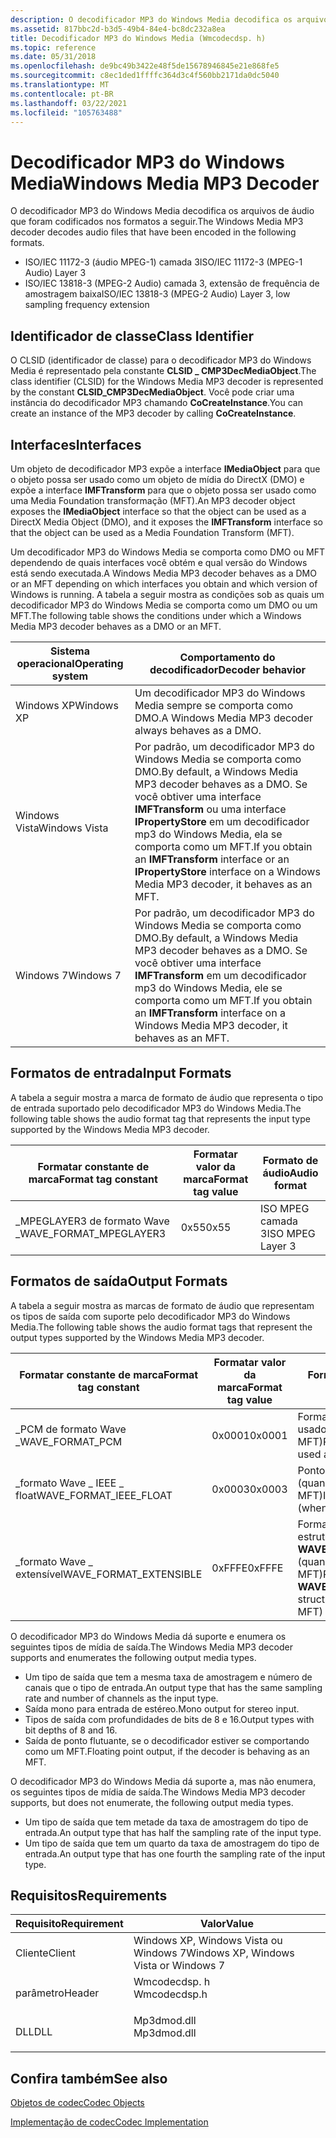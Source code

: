 ```yaml
---
description: O decodificador MP3 do Windows Media decodifica os arquivos de áudio que foram codificados nos formatos a seguir.
ms.assetid: 817bbc2d-b3d5-49b4-84e4-bc8dc232a8ea
title: Decodificador MP3 do Windows Media (Wmcodecdsp. h)
ms.topic: reference
ms.date: 05/31/2018
ms.openlocfilehash: de9bc49b3422e48f5de15678946845e21e868fe5
ms.sourcegitcommit: c8ec1ded1ffffc364d3c4f560bb2171da0dc5040
ms.translationtype: MT
ms.contentlocale: pt-BR
ms.lasthandoff: 03/22/2021
ms.locfileid: "105763488"
---
```

# <a name="windows-media-mp3-decoder"></a><span data-ttu-id="a178c-103">Decodificador MP3 do Windows Media</span><span class="sxs-lookup"><span data-stu-id="a178c-103">Windows Media MP3 Decoder</span></span>

<span data-ttu-id="a178c-104">O decodificador MP3 do Windows Media decodifica os arquivos de áudio que foram codificados nos formatos a seguir.</span><span class="sxs-lookup"><span data-stu-id="a178c-104">The Windows Media MP3 decoder decodes audio files that have been encoded in the following formats.</span></span>

-   <span data-ttu-id="a178c-105">ISO/IEC 11172-3 (áudio MPEG-1) camada 3</span><span class="sxs-lookup"><span data-stu-id="a178c-105">ISO/IEC 11172-3 (MPEG-1 Audio) Layer 3</span></span>
-   <span data-ttu-id="a178c-106">ISO/IEC 13818-3 (MPEG-2 Audio) camada 3, extensão de frequência de amostragem baixa</span><span class="sxs-lookup"><span data-stu-id="a178c-106">ISO/IEC 13818-3 (MPEG-2 Audio) Layer 3, low sampling frequency extension</span></span>

## <a name="class-identifier"></a><span data-ttu-id="a178c-107">Identificador de classe</span><span class="sxs-lookup"><span data-stu-id="a178c-107">Class Identifier</span></span>

<span data-ttu-id="a178c-108">O CLSID (identificador de classe) para o decodificador MP3 do Windows Media é representado pela constante **CLSID \_ CMP3DecMediaObject**.</span><span class="sxs-lookup"><span data-stu-id="a178c-108">The class identifier (CLSID) for the Windows Media MP3 decoder is represented by the constant **CLSID\_CMP3DecMediaObject**.</span></span> <span data-ttu-id="a178c-109">Você pode criar uma instância do decodificador MP3 chamando **CoCreateInstance**.</span><span class="sxs-lookup"><span data-stu-id="a178c-109">You can create an instance of the MP3 decoder by calling **CoCreateInstance**.</span></span>

## <a name="interfaces"></a><span data-ttu-id="a178c-110">Interfaces</span><span class="sxs-lookup"><span data-stu-id="a178c-110">Interfaces</span></span>

<span data-ttu-id="a178c-111">Um objeto de decodificador MP3 expõe a interface **IMediaObject** para que o objeto possa ser usado como um objeto de mídia do DirectX (DMO) e expõe a interface **IMFTransform** para que o objeto possa ser usado como uma Media Foundation transformação (MFT).</span><span class="sxs-lookup"><span data-stu-id="a178c-111">An MP3 decoder object exposes the **IMediaObject** interface so that the object can be used as a DirectX Media Object (DMO), and it exposes the **IMFTransform** interface so that the object can be used as a Media Foundation Transform (MFT).</span></span>

<span data-ttu-id="a178c-112">Um decodificador MP3 do Windows Media se comporta como DMO ou MFT dependendo de quais interfaces você obtém e qual versão do Windows está sendo executada.</span><span class="sxs-lookup"><span data-stu-id="a178c-112">A Windows Media MP3 decoder behaves as a DMO or an MFT depending on which interfaces you obtain and which version of Windows is running.</span></span> <span data-ttu-id="a178c-113">A tabela a seguir mostra as condições sob as quais um decodificador MP3 do Windows Media se comporta como um DMO ou um MFT.</span><span class="sxs-lookup"><span data-stu-id="a178c-113">The following table shows the conditions under which a Windows Media MP3 decoder behaves as a DMO or an MFT.</span></span>



| <span data-ttu-id="a178c-114">Sistema operacional</span><span class="sxs-lookup"><span data-stu-id="a178c-114">Operating system</span></span> | <span data-ttu-id="a178c-115">Comportamento do decodificador</span><span class="sxs-lookup"><span data-stu-id="a178c-115">Decoder behavior</span></span>                                                                                                                                                                               |
|------------------|------------------------------------------------------------------------------------------------------------------------------------------------------------------------------------------------|
| <span data-ttu-id="a178c-116">Windows XP</span><span class="sxs-lookup"><span data-stu-id="a178c-116">Windows XP</span></span>       | <span data-ttu-id="a178c-117">Um decodificador MP3 do Windows Media sempre se comporta como DMO.</span><span class="sxs-lookup"><span data-stu-id="a178c-117">A Windows Media MP3 decoder always behaves as a DMO.</span></span>                                                                                                                                           |
| <span data-ttu-id="a178c-118">Windows Vista</span><span class="sxs-lookup"><span data-stu-id="a178c-118">Windows Vista</span></span>    | <span data-ttu-id="a178c-119">Por padrão, um decodificador MP3 do Windows Media se comporta como DMO.</span><span class="sxs-lookup"><span data-stu-id="a178c-119">By default, a Windows Media MP3 decoder behaves as a DMO.</span></span> <span data-ttu-id="a178c-120">Se você obtiver uma interface **IMFTransform** ou uma interface **IPropertyStore** em um decodificador mp3 do Windows Media, ela se comporta como um MFT.</span><span class="sxs-lookup"><span data-stu-id="a178c-120">If you obtain an **IMFTransform** interface or an **IPropertyStore** interface on a Windows Media MP3 decoder, it behaves as an MFT.</span></span> |
| <span data-ttu-id="a178c-121">Windows 7</span><span class="sxs-lookup"><span data-stu-id="a178c-121">Windows 7</span></span>        | <span data-ttu-id="a178c-122">Por padrão, um decodificador MP3 do Windows Media se comporta como DMO.</span><span class="sxs-lookup"><span data-stu-id="a178c-122">By default, a Windows Media MP3 decoder behaves as a DMO.</span></span> <span data-ttu-id="a178c-123">Se você obtiver uma interface **IMFTransform** em um decodificador mp3 do Windows Media, ele se comporta como um MFT.</span><span class="sxs-lookup"><span data-stu-id="a178c-123">If you obtain an **IMFTransform** interface on a Windows Media MP3 decoder, it behaves as an MFT.</span></span>                                    |



 

## <a name="input-formats"></a><span data-ttu-id="a178c-124">Formatos de entrada</span><span class="sxs-lookup"><span data-stu-id="a178c-124">Input Formats</span></span>

<span data-ttu-id="a178c-125">A tabela a seguir mostra a marca de formato de áudio que representa o tipo de entrada suportado pelo decodificador MP3 do Windows Media.</span><span class="sxs-lookup"><span data-stu-id="a178c-125">The following table shows the audio format tag that represents the input type supported by the Windows Media MP3 decoder.</span></span>



| <span data-ttu-id="a178c-126">Formatar constante de marca</span><span class="sxs-lookup"><span data-stu-id="a178c-126">Format tag constant</span></span>      | <span data-ttu-id="a178c-127">Formatar valor da marca</span><span class="sxs-lookup"><span data-stu-id="a178c-127">Format tag value</span></span> | <span data-ttu-id="a178c-128">Formato de áudio</span><span class="sxs-lookup"><span data-stu-id="a178c-128">Audio format</span></span>     |
|--------------------------|------------------|------------------|
| <span data-ttu-id="a178c-129">\_MPEGLAYER3 de formato Wave \_</span><span class="sxs-lookup"><span data-stu-id="a178c-129">WAVE\_FORMAT\_MPEGLAYER3</span></span> | <span data-ttu-id="a178c-130">0x55</span><span class="sxs-lookup"><span data-stu-id="a178c-130">0x55</span></span>             | <span data-ttu-id="a178c-131">ISO MPEG camada 3</span><span class="sxs-lookup"><span data-stu-id="a178c-131">ISO MPEG Layer 3</span></span> |



 

## <a name="output-formats"></a><span data-ttu-id="a178c-132">Formatos de saída</span><span class="sxs-lookup"><span data-stu-id="a178c-132">Output Formats</span></span>

<span data-ttu-id="a178c-133">A tabela a seguir mostra as marcas de formato de áudio que representam os tipos de saída com suporte pelo decodificador MP3 do Windows Media.</span><span class="sxs-lookup"><span data-stu-id="a178c-133">The following table shows the audio format tags that represent the output types supported by the Windows Media MP3 decoder.</span></span>



| <span data-ttu-id="a178c-134">Formatar constante de marca</span><span class="sxs-lookup"><span data-stu-id="a178c-134">Format tag constant</span></span>       | <span data-ttu-id="a178c-135">Formatar valor da marca</span><span class="sxs-lookup"><span data-stu-id="a178c-135">Format tag value</span></span> | <span data-ttu-id="a178c-136">Formato de áudio</span><span class="sxs-lookup"><span data-stu-id="a178c-136">Audio format</span></span>                                                                |
|---------------------------|------------------|-----------------------------------------------------------------------------|
| <span data-ttu-id="a178c-137">\_PCM de formato Wave \_</span><span class="sxs-lookup"><span data-stu-id="a178c-137">WAVE\_FORMAT\_PCM</span></span>         | <span data-ttu-id="a178c-138">0x0001</span><span class="sxs-lookup"><span data-stu-id="a178c-138">0x0001</span></span>           | <span data-ttu-id="a178c-139">Formato PCM (quando usado como um DMO ou MFT)</span><span class="sxs-lookup"><span data-stu-id="a178c-139">PCM format (when used as a DMO or an MFT)</span></span>                                   |
| <span data-ttu-id="a178c-140">\_formato Wave \_ IEEE \_ float</span><span class="sxs-lookup"><span data-stu-id="a178c-140">WAVE\_FORMAT\_IEEE\_FLOAT</span></span> | <span data-ttu-id="a178c-141">0x0003</span><span class="sxs-lookup"><span data-stu-id="a178c-141">0x0003</span></span>           | <span data-ttu-id="a178c-142">Ponto flutuante IEEE (quando usado como um MFT)</span><span class="sxs-lookup"><span data-stu-id="a178c-142">IEEE floating point (when used as an MFT)</span></span>                                   |
| <span data-ttu-id="a178c-143">\_formato Wave \_ extensível</span><span class="sxs-lookup"><span data-stu-id="a178c-143">WAVE\_FORMAT\_EXTENSIBLE</span></span>  | <span data-ttu-id="a178c-144">0xFFFE</span><span class="sxs-lookup"><span data-stu-id="a178c-144">0xFFFE</span></span>           | <span data-ttu-id="a178c-145">Formato PCM/IEEE na estrutura **WAVEFORMATEXTENSIBLE** (quando usado como um MFT)</span><span class="sxs-lookup"><span data-stu-id="a178c-145">PCM/IEEE format in **WAVEFORMATEXTENSIBLE** structure (when used as an MFT)</span></span> |



 

<span data-ttu-id="a178c-146">O decodificador MP3 do Windows Media dá suporte e enumera os seguintes tipos de mídia de saída.</span><span class="sxs-lookup"><span data-stu-id="a178c-146">The Windows Media MP3 decoder supports and enumerates the following output media types.</span></span>

-   <span data-ttu-id="a178c-147">Um tipo de saída que tem a mesma taxa de amostragem e número de canais que o tipo de entrada.</span><span class="sxs-lookup"><span data-stu-id="a178c-147">An output type that has the same sampling rate and number of channels as the input type.</span></span>
-   <span data-ttu-id="a178c-148">Saída mono para entrada de estéreo.</span><span class="sxs-lookup"><span data-stu-id="a178c-148">Mono output for stereo input.</span></span>
-   <span data-ttu-id="a178c-149">Tipos de saída com profundidades de bits de 8 e 16.</span><span class="sxs-lookup"><span data-stu-id="a178c-149">Output types with bit depths of 8 and 16.</span></span>
-   <span data-ttu-id="a178c-150">Saída de ponto flutuante, se o decodificador estiver se comportando como um MFT.</span><span class="sxs-lookup"><span data-stu-id="a178c-150">Floating point output, if the decoder is behaving as an MFT.</span></span>

<span data-ttu-id="a178c-151">O decodificador MP3 do Windows Media dá suporte a, mas não enumera, os seguintes tipos de mídia de saída.</span><span class="sxs-lookup"><span data-stu-id="a178c-151">The Windows Media MP3 decoder supports, but does not enumerate, the following output media types.</span></span>

-   <span data-ttu-id="a178c-152">Um tipo de saída que tem metade da taxa de amostragem do tipo de entrada.</span><span class="sxs-lookup"><span data-stu-id="a178c-152">An output type that has half the sampling rate of the input type.</span></span>
-   <span data-ttu-id="a178c-153">Um tipo de saída que tem um quarto da taxa de amostragem do tipo de entrada.</span><span class="sxs-lookup"><span data-stu-id="a178c-153">An output type that has one fourth the sampling rate of the input type.</span></span>

## <a name="requirements"></a><span data-ttu-id="a178c-154">Requisitos</span><span class="sxs-lookup"><span data-stu-id="a178c-154">Requirements</span></span>



| <span data-ttu-id="a178c-155">Requisito</span><span class="sxs-lookup"><span data-stu-id="a178c-155">Requirement</span></span> | <span data-ttu-id="a178c-156">Valor</span><span class="sxs-lookup"><span data-stu-id="a178c-156">Value</span></span> |
|-------------------|-----------------------------------------------------------------------------------------|
| <span data-ttu-id="a178c-157">Cliente</span><span class="sxs-lookup"><span data-stu-id="a178c-157">Client</span></span><br/> | <span data-ttu-id="a178c-158">Windows XP, Windows Vista ou Windows 7</span><span class="sxs-lookup"><span data-stu-id="a178c-158">Windows XP, Windows Vista or Windows 7</span></span><br/>                                       |
| <span data-ttu-id="a178c-159">parâmetro</span><span class="sxs-lookup"><span data-stu-id="a178c-159">Header</span></span><br/> | <dl> <span data-ttu-id="a178c-160"><dt>Wmcodecdsp. h</dt></span><span class="sxs-lookup"><span data-stu-id="a178c-160"><dt>Wmcodecdsp.h</dt></span></span> </dl> |
| <span data-ttu-id="a178c-161">DLL</span><span class="sxs-lookup"><span data-stu-id="a178c-161">DLL</span></span><br/>    | <dl> <span data-ttu-id="a178c-162"><dt>Mp3dmod.dll</dt></span><span class="sxs-lookup"><span data-stu-id="a178c-162"><dt>Mp3dmod.dll</dt></span></span> </dl>  |



## <a name="see-also"></a><span data-ttu-id="a178c-163">Confira também</span><span class="sxs-lookup"><span data-stu-id="a178c-163">See also</span></span>

<dl> <dt>

[<span data-ttu-id="a178c-164">Objetos de codec</span><span class="sxs-lookup"><span data-stu-id="a178c-164">Codec Objects</span></span>](codecobjects.md)
</dt> <dt>

[<span data-ttu-id="a178c-165">Implementação de codec</span><span class="sxs-lookup"><span data-stu-id="a178c-165">Codec Implementation</span></span>](codecimplementation.md)
</dt> </dl>

 

 




